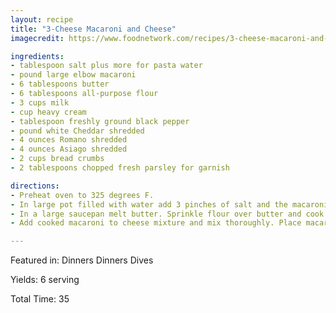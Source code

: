 ```yaml
---
layout: recipe
title: "3-Cheese Macaroni and Cheese"
imagecredit: https://www.foodnetwork.com/recipes/3-cheese-macaroni-and-cheese-recipe-1948199

ingredients:
- tablespoon salt plus more for pasta water
- pound large elbow macaroni
- 6 tablespoons butter
- 6 tablespoons all-purpose flour
- 3 cups milk
- cup heavy cream
- tablespoon freshly ground black pepper
- pound white Cheddar shredded
- 4 ounces Romano shredded
- 4 ounces Asiago shredded
- 2 cups bread crumbs 
- 2 tablespoons chopped fresh parsley for garnish

directions:
- Preheat oven to 325 degrees F.
- In large pot filled with water add 3 pinches of salt and the macaroni and place over high heat. Bring to a boil and let cook until al dente about 8 minutes. Drain. Set aside.
- In a large saucepan melt butter. Sprinkle flour over butter and cook 2 to 3 minutes on medium heat whisking until a roux or paste forms. Add cold milk and whisk vigorously until dissolved. Cook sauce on medium-low heat until thick and bubbly. Add heavy cream all cheeses 1 tablespoon of salt and 1 tablespoon pepper. Cook until cheeses are fully melted stirring occasionally.
- Add cooked macaroni to cheese mixture and mix thoroughly. Place macaroni mixture in a 13 by 9 baking dish and top with breadcrumbs. Place in the oven and bake for 12 to 15 minutes or until golden brown. Top with fresh parsley and serve.

---
```


Featured in: Dinners Dinners Dives

Yields: 6 serving

Total Time: 35
